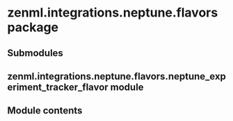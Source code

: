 # zenml.integrations.neptune.flavors package

## Submodules

## zenml.integrations.neptune.flavors.neptune_experiment_tracker_flavor module

## Module contents
